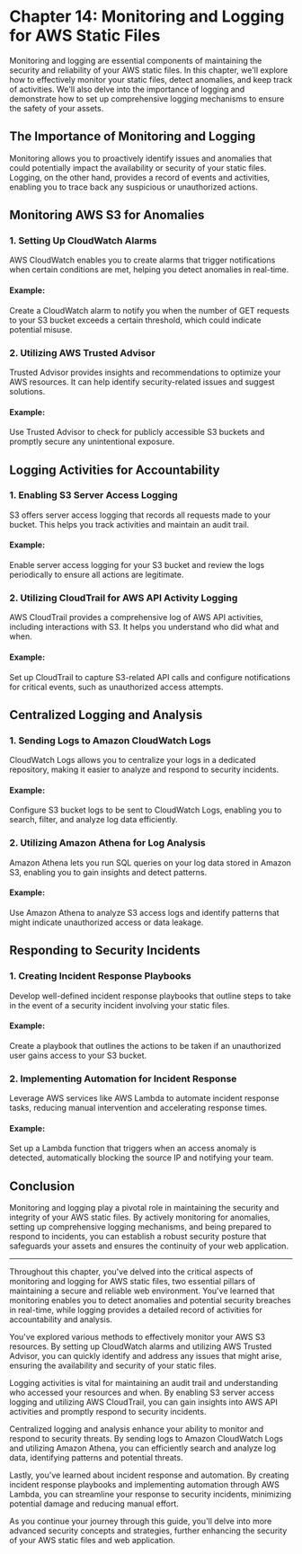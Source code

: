 # Chapter 14: Monitoring and Logging for AWS Static Files

Monitoring and logging are essential components of maintaining the security and reliability of your AWS static files. In this chapter, we'll explore how to effectively monitor your static files, detect anomalies, and keep track of activities. We'll also delve into the importance of logging and demonstrate how to set up comprehensive logging mechanisms to ensure the safety of your assets.

## The Importance of Monitoring and Logging

Monitoring allows you to proactively identify issues and anomalies that could potentially impact the availability or security of your static files. Logging, on the other hand, provides a record of events and activities, enabling you to trace back any suspicious or unauthorized actions.

## Monitoring AWS S3 for Anomalies

### 1. **Setting Up CloudWatch Alarms**

AWS CloudWatch enables you to create alarms that trigger notifications when certain conditions are met, helping you detect anomalies in real-time.

#### Example:

Create a CloudWatch alarm to notify you when the number of GET requests to your S3 bucket exceeds a certain threshold, which could indicate potential misuse.

### 2. **Utilizing AWS Trusted Advisor**

Trusted Advisor provides insights and recommendations to optimize your AWS resources. It can help identify security-related issues and suggest solutions.

#### Example:

Use Trusted Advisor to check for publicly accessible S3 buckets and promptly secure any unintentional exposure.

## Logging Activities for Accountability

### 1. **Enabling S3 Server Access Logging**

S3 offers server access logging that records all requests made to your bucket. This helps you track activities and maintain an audit trail.

#### Example:

Enable server access logging for your S3 bucket and review the logs periodically to ensure all actions are legitimate.

### 2. **Utilizing CloudTrail for AWS API Activity Logging**

AWS CloudTrail provides a comprehensive log of AWS API activities, including interactions with S3. It helps you understand who did what and when.

#### Example:

Set up CloudTrail to capture S3-related API calls and configure notifications for critical events, such as unauthorized access attempts.

## Centralized Logging and Analysis

### 1. **Sending Logs to Amazon CloudWatch Logs**

CloudWatch Logs allows you to centralize your logs in a dedicated repository, making it easier to analyze and respond to security incidents.

#### Example:

Configure S3 bucket logs to be sent to CloudWatch Logs, enabling you to search, filter, and analyze log data efficiently.

### 2. **Utilizing Amazon Athena for Log Analysis**

Amazon Athena lets you run SQL queries on your log data stored in Amazon S3, enabling you to gain insights and detect patterns.

#### Example:

Use Amazon Athena to analyze S3 access logs and identify patterns that might indicate unauthorized access or data leakage.

## Responding to Security Incidents

### 1. **Creating Incident Response Playbooks**

Develop well-defined incident response playbooks that outline steps to take in the event of a security incident involving your static files.

#### Example:

Create a playbook that outlines the actions to be taken if an unauthorized user gains access to your S3 bucket.

### 2. **Implementing Automation for Incident Response**

Leverage AWS services like AWS Lambda to automate incident response tasks, reducing manual intervention and accelerating response times.

#### Example:

Set up a Lambda function that triggers when an access anomaly is detected, automatically blocking the source IP and notifying your team.

## Conclusion

Monitoring and logging play a pivotal role in maintaining the security and integrity of your AWS static files. By actively monitoring for anomalies, setting up comprehensive logging mechanisms, and being prepared to respond to incidents, you can establish a robust security posture that safeguards your assets and ensures the continuity of your web application.

---

Throughout this chapter, you've delved into the critical aspects of monitoring and logging for AWS static files, two essential pillars of maintaining a secure and reliable web environment. You've learned that monitoring enables you to detect anomalies and potential security breaches in real-time, while logging provides a detailed record of activities for accountability and analysis.

You've explored various methods to effectively monitor your AWS S3 resources. By setting up CloudWatch alarms and utilizing AWS Trusted Advisor, you can quickly identify and address any issues that might arise, ensuring the availability and security of your static files.

Logging activities is vital for maintaining an audit trail and understanding who accessed your resources and when. By enabling S3 server access logging and utilizing AWS CloudTrail, you can gain insights into AWS API activities and promptly respond to security incidents.

Centralized logging and analysis enhance your ability to monitor and respond to security threats. By sending logs to Amazon CloudWatch Logs and utilizing Amazon Athena, you can efficiently search and analyze log data, identifying patterns and potential threats.

Lastly, you've learned about incident response and automation. By creating incident response playbooks and implementing automation through AWS Lambda, you can streamline your response to security incidents, minimizing potential damage and reducing manual effort.

As you continue your journey through this guide, you'll delve into more advanced security concepts and strategies, further enhancing the security of your AWS static files and web application.